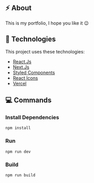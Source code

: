 ## :zap: About

This is my portfolio, I hope you like it :wink:

## :rocket: Technologies

This project uses these technologies:

- [React.Js](https://pt-br.reactjs.org/)
- [Next.Js](https://nextjs.org/)
- [Styled Components](https://styled-components.com/)
- [React Icons](https://react-icons.github.io/react-icons)
- [Vercel](https://vercel.com/)

## :computer: Commands

### Install Dependencies
```npm
npm install
```
### Run
```npm
npm run dev
```
### Build
```npm
npm run build
```
